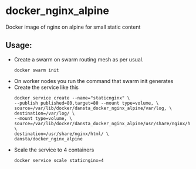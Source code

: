 # docker_nginx_alpine
Docker image of nginx on alpine for small static content

## Usage:

- Create a swarm on swarm routing mesh as per usual.
  ```shell
  docker swarm init
  ```
- On worker nodes you run the command that swarm init generates
- Create the service like this 
  ```shell
  docker service create --name="staticnginx" \
  --publish published=80,target=80 --mount type=volume, \
  source=/var/lib/docker/dansta_docker_nginx_alpine/var/log, \
  destination=/var/log/ \
  --mount type=volume, \
  source=/var/lib/docker/dansta_docker_nginx_alpine/usr/share/nginx/html/, \
  destination=/usr/share/nginx/html/ \
  dansta/docker_nginx_alpine
  ```
- Scale the service to 4 containers
  ```shell
  docker service scale staticnginx=4
  ```
